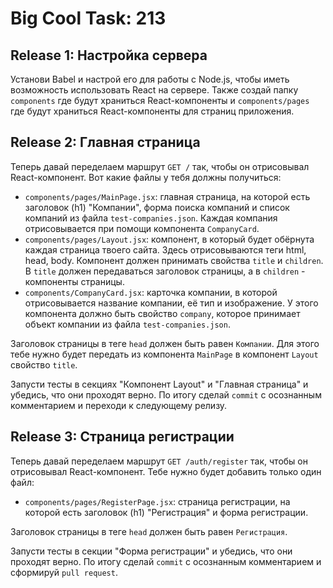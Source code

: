 # Big Cool Task: 213

## Release 1: Настройка сервера

Установи Babel и настрой его для работы с Node.js, чтобы иметь возможность использовать React на сервере. Также создай папку `components` где будут храниться React-компоненты и `components/pages` где будут храниться React-компоненты для страниц приложения.

## Release 2: Главная страница

Теперь давай переделаем маршрут `GET /` так, чтобы он отрисовывал React-компонент. Вот какие файлы у тебя должны получиться:

- `components/pages/MainPage.jsx`: главная страница, на которой есть заголовок (h1) "Компании", форма поиска компаний и список компаний из файла `test-companies.json`. Каждая компания отрисовывается при помощи компонента `CompanyCard`.
- `components/pages/Layout.jsx`: компонент, в который будет обёрнута каждая страница твоего сайта. Здесь отрисовываются теги html, head, body. Компонент должен принимать свойства `title` и `children`. В `title` должен передаваться заголовок страницы, а в `children` - компоненты страницы.
- `components/CompanyCard.jsx`: карточка компании, в которой отрисовывается название компании, её тип и изображение. У этого компонента должно быть свойство `company`, которое принимает объект компании из файла `test-companies.json`.

Заголовок страницы в теге `head` должен быть равен `Компании`. Для этого тебе нужно будет передать из компонента `MainPage` в компонент `Layout` свойство `title`.

Запусти тесты в секциях "Компонент Layout" и "Главная страница" и убедись, что они проходят верно. По итогу сделай `commit` с осознанным комментарием и переходи к следующему релизу.

## Release 3: Страница регистрации

Теперь давай переделаем маршрут `GET /auth/register` так, чтобы он отрисовывал React-компонент. Тебе нужно будет добавить только один файл:

- `components/pages/RegisterPage.jsx`: страница регистрации, на которой есть заголовок (h1) "Регистрация" и форма регистрации.

Заголовок страницы в теге `head` должен быть равен `Регистрация`.

Запусти тесты в секции "Форма регистрации" и убедись, что они проходят верно. По итогу сделай `commit` с осознанным комментарием и сформируй `pull request`.
